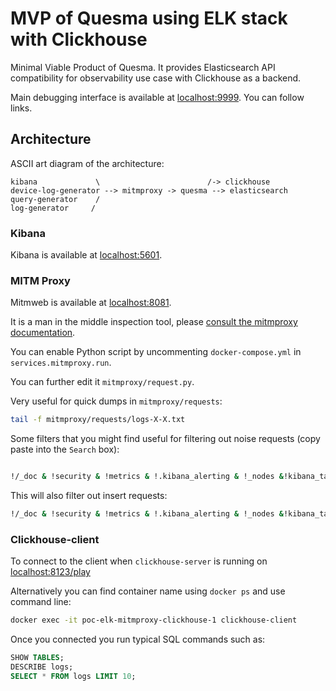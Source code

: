 # MVP of Quesma using ELK stack with Clickhouse

Minimal Viable Product of Quesma. It provides Elasticsearch API compatibility for observability use case
with Clickhouse as a backend.

Main debugging interface is available at [localhost:9999](http://localhost:9999). You can follow links.

## Architecture

ASCII art diagram of the architecture:
```
kibana             \                        /-> clickhouse
device-log-generator --> mitmproxy -> quesma --> elasticsearch
query-generator    /
log-generator     /
```

### Kibana

Kibana is available at [localhost:5601](http://localhost:5601/app/observability-log-explorer/).

### MITM Proxy
Mitmweb is available at [localhost:8081](http://localhost:8081).

It is a man in the middle inspection tool, please [consult the mitmproxy documentation](https://docs.mitmproxy.org/stable/).

You can enable Python script by uncommenting `docker-compose.yml` in `services.mitmproxy.run`.

You can further edit it `mitmproxy/request.py`.

Very useful for quick dumps in `mitmproxy/requests`:
```bash
tail -f mitmproxy/requests/logs-X-X.txt
```

Some filters that you might find useful for filtering out noise requests (copy paste into the `Search` box):
```bash

!/_doc & !security & !metrics & !.kibana_alerting & !_nodes &!kibana_task_manager & !_pit & !_monitoring & !_xpack & !.reporting & !.kibana & !heartbeat & !_aliases & !_field_caps & !_license & !.logs-endpoint & !.fleet- & !traces & !_cluster & !_resolve & !_mapping & !logs-cloud & !.monitoring & !.ds-risk
```
This will also filter out insert requests:
```bash
!/_doc & !security & !metrics & !.kibana_alerting & !_nodes &!kibana_task_manager & !_pit & !_monitoring & !_xpack & !.reporting & !.kibana & !heartbeat & !_aliases & !_field_caps & !_license & !.logs-endpoint & !.fleet- & !traces & !_cluster & !_resolve & !_mapping & !logs-cloud & !.monitoring & !.ds-risk & !_bulk
```

### Clickhouse-client
To connect to the client when `clickhouse-server` is running on [localhost:8123/play](http://localhost:8123/play)

Alternatively you can find container name using `docker ps` and use command line:

```bash
docker exec -it poc-elk-mitmproxy-clickhouse-1 clickhouse-client
```

Once you connected you run typical SQL commands such as:
```sql
SHOW TABLES;
DESCRIBE logs;
SELECT * FROM logs LIMIT 10;
```
